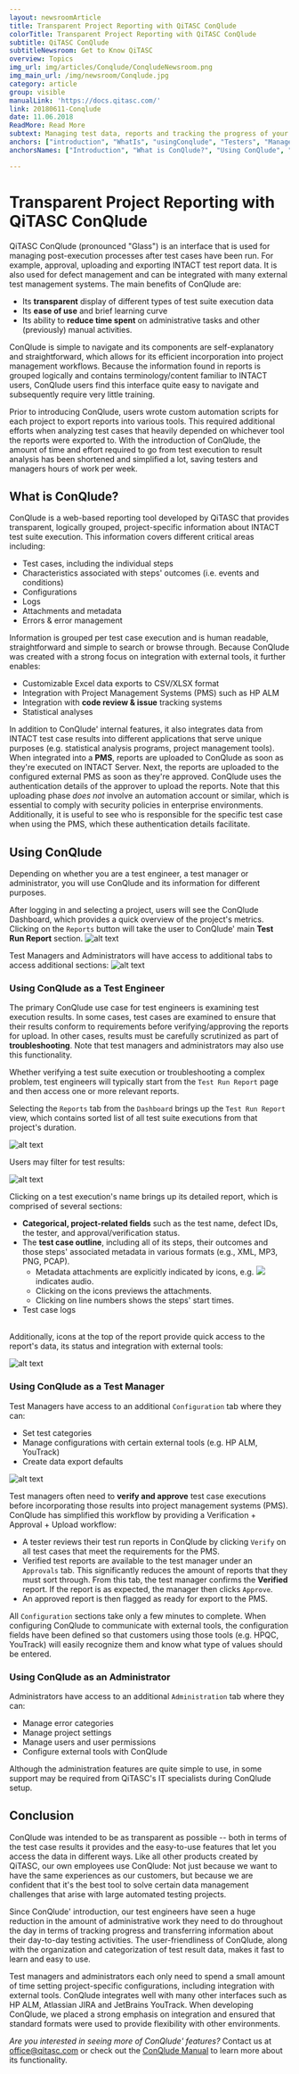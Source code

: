 ```yaml
---
layout: newsroomArticle
title: Transparent Project Reporting with QiTASC ConQlude
colorTitle: Transparent Project Reporting with QiTASC ConQlude
subtitle: QiTASC ConQlude
subtitleNewsroom: Get to Know QiTASC
overview: Topics
img_url: img/articles/Conqlude/ConqludeNewsroom.png
img_main_url: /img/newsroom/Conqlude.jpg
category: article
group: visible
manualLink: 'https://docs.qitasc.com/'
link: 20180611-Conqlude
date: 11.06.2018
ReadMore: Read More
subtext: Managing test data, reports and tracking the progress of your project has never been easier or more transparent. Whether you're quickly looking up a test's result, or exporting large data sets to an external database, ConQlude simplifies your workflow and provides you with easy-to-understand information.
anchors: ["introduction", "WhatIs", "usingConqlude", "Testers", "Managers", "Administrators", "conclusion"]
anchorsNames: ["Introduction", "What is ConQlude?", "Using ConQlude", "ConQlude for Testers", "ConQlude for Managers", "ConQlude for Administrators", "Conclusion"]

---
```

# Transparent Project Reporting with QiTASC ConQlude <a name="introduction"></a>

QiTASC ConQlude (pronounced "Glass") is an interface that is used for managing post-execution processes after test cases have been run. For example, approval, uploading and exporting INTACT test report data. It is also used for defect management and can be integrated with many external test management systems. The main benefits of ConQlude are:
* Its **transparent** display of different types of test suite execution data
* Its **ease of use** and brief learning curve
* Its ability to **reduce time spent** on administrative tasks and other (previously) manual activities.

ConQlude is simple to navigate and its components are self-explanatory and straightforward, which allows for its efficient incorporation into project management workflows. Because the information found in reports is grouped logically and contains terminology/content familiar to INTACT users, ConQlude users find this interface quite easy to navigate and subsequently require very little training.

Prior to introducing ConQlude, users wrote custom automation scripts for each project to export reports into various tools. This required additional efforts when analyzing test cases that heavily depended on whichever tool the reports were exported to. With the introduction of ConQlude, the amount of time and effort required to go from test execution to result analysis has been shortened and simplified a lot, saving testers and managers hours of work per week.

## What is ConQlude? <a name="WhatIs"></a>
ConQlude is a web-based reporting tool developed by QiTASC that provides transparent, logically grouped, project-specific information about INTACT test suite execution. This information covers different critical areas including:

* Test cases, including the individual steps
* Characteristics associated with steps' outcomes (i.e. events and conditions)
* Configurations
* Logs
* Attachments and metadata
* Errors & error management

Information is grouped per test case execution and is human readable, straightforward and simple to search or browse through. Because ConQlude was created with a strong focus on integration with external tools, it further enables:
* Customizable Excel data exports to CSV/XLSX format
* Integration with Project Management Systems (PMS) such as HP ALM
* Integration with **code review & issue** tracking systems
* Statistical analyses

In addition to ConQlude' internal features, it also integrates data from INTACT test case results into different applications that serve unique purposes (e.g. statistical analysis programs, project management tools). When integrated into a **PMS**, reports are uploaded to ConQlude as soon as they're executed on INTACT Server. Next, the reports are uploaded to the configured external PMS as soon as they're approved. ConQlude uses the authentication details of the approver to upload the reports. Note that this uploading phase *does not* involve an automation account or similar, which is essential to comply with security policies in enterprise environments. Additionally, it is useful to see who is responsible for the specific test case when using the PMS, which these authentication details facilitate.

## Using ConQlude <a name="usingConqlude"></a>
Depending on whether you are a test engineer, a test manager or administrator, you will use ConQlude and its information for different purposes.

After logging in and selecting a project, users will see the ConQlude Dashboard, which provides a quick overview of the project's metrics. Clicking on the `Reports` button will take the user to ConQlude' main **Test Run Report** section.
![alt text](../../img/newsroom/dashboard.png)

Test Managers and Administrators will have access to additional tabs to access additional sections:
![alt text](../../img/newsroom/conqludebuttons.png)

### Using ConQlude as a Test Engineer <a name="Testers"></a>
The primary ConQlude use case for test engineers is examining test execution results. In some cases, test cases are examined to ensure that their results conform to requirements before verifying/approving the reports for upload. In other cases, results must be carefully scrutinized as part of **troubleshooting**. Note that test managers and administrators may also use this functionality.

Whether verifying a test suite execution or troubleshooting a complex problem, test engineers will typically start from the `Test Run Report` page and then access one or more relevant reports.


Selecting the `Reports` tab from the `Dashboard` brings up the `Test Run Report` view, which contains sorted list of all test suite executions from that project's duration.

![alt text](../../img/newsroom/testrunreport.png)

Users may filter for test results:

![alt text](../../img/newsroom/filter.png)

Clicking on a test execution's name brings up its detailed report, which is comprised of several sections:
* **Categorical, project-related fields** such as the test name, defect IDs, the tester, and approval/verification status.
* The **test case outline**, including all of its steps, their outcomes and those steps' associated metadata in various formats (e.g., XML, MP3, PNG, PCAP).
  * Metadata attachments are explicitly indicated by icons, e.g. <img style="display: inline-block; margin: 0rem !important; padding: 0rem !important" src="../../img/newsroom/audio.png"> indicates audio.
  * Clicking on the icons previews the attachments.
  * Clicking on line numbers shows the steps' start times.
* Test case logs
<br>
Additionally, icons at the top of the report provide quick access to the report's data, its status and integration with external tools:

![alt text](../../img/newsroom/testcaseicons.png)

### Using ConQlude as a Test Manager <a name="Managers"></a>
Test Managers have access to an additional `Configuration` tab where they can:
* Set test categories
* Manage configurations with certain external tools (e.g. HP ALM, YouTrack)
* Create data export defaults

![alt text](../../img/newsroom/verification.png)

Test managers often need to **verify and approve** test case executions before incorporating those results into project management systems (PMS). ConQlude has simplified this workflow by providing a Verification + Approval + Upload workflow:
* A tester reviews their test run reports in ConQlude by clicking `Verify` on all test cases that meet the requirements for the PMS.
* Verified test reports are available to the test manager under an `Approvals` tab. This significantly reduces the amount of reports that they must sort through. From this tab, the test manager confirms the **Verified** report. If the report is as expected, the manager then clicks `Approve`.
* An approved report is then flagged as ready for export to the PMS.

All `Configuration` sections take only a few minutes to complete. When configuring ConQlude to communicate with external tools, the configuration fields have been defined so that customers using those tools (e.g. HPQC, YouTrack) will easily recognize them and know what type of values should be entered.

### Using ConQlude as an Administrator <a name="Administrators"></a>
Administrators have access to an additional `Administration` tab where they can:
* Manage error categories
* Manage project settings
* Manage users and user permissions
* Configure external tools with ConQlude

Although the administration features are quite simple to use, in some support may be required from QiTASC's IT specialists during ConQlude setup.

## Conclusion
ConQlude was intended to be as transparent as possible -- both in terms of the test case results it provides and the easy-to-use features that let you access the data in different ways. Like all other products created by QiTASC, our own employees use ConQlude: Not just because we want to have the same experiences as our customers, but because we are confident that it's the best tool to solve certain data management challenges that arise with large automated testing projects.

Since ConQlude' introduction, our test engineers have seen a huge reduction in the amount of administrative work they need to do throughout the day in terms of tracking progress and transferring information about their day-to-day testing activities. The user-friendliness of ConQlude, along with the organization and categorization of test result data, makes it fast to learn and easy to use.

Test managers and administrators each only need to spend a small amount of time setting project-specific configurations, including integration with external tools. ConQlude integrates well with many other interfaces such as HP ALM, Atlassian JIRA and JetBrains YouTrack. When developing ConQlude, we placed a strong emphasis on integration and ensured that standard formats were used to provide flexibility with other environments.

*Are you interested in seeing more of ConQlude' features?* Contact us at office@qitasc.com or check out the [ConQlude Manual](https://docs.qitasc.com/conqlude/introduction/) to learn more about its functionality.
